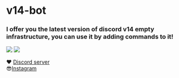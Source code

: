 # v14-bot
<h3>I offer you the latest version of discord v14 empty infrastructure, you can use it by adding commands to it!</h3>
<img src="https://media.discordapp.net/attachments/1005945242219970681/1099660968247701504/image.png">

<img src="https://media.discordapp.net/attachments/1009933878565285888/1099661131515187292/image.png">

❤ [Discord server](https://discord.gg/GeZTcbWT68)
<br>
😎[Instagram](https://www.instagram.com/furkangrns59/)

